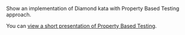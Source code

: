 Show an implementation of Diamond kata with Property Based Testing approach.

You can [view a short presentation of Property Based Testing](http://devcrafting.github.io/DiamondKataPropertyBasedTesting).

